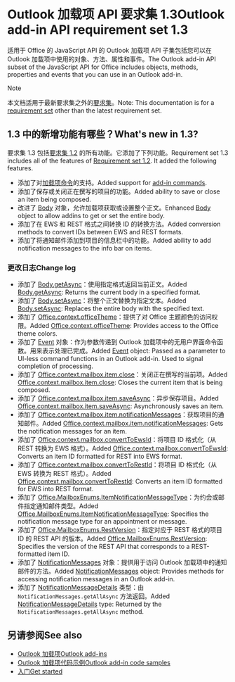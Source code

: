 # <a name="outlook-add-in-api-requirement-set-13"></a><span data-ttu-id="8ba2b-101">Outlook 加载项 API 要求集 1.3</span><span class="sxs-lookup"><span data-stu-id="8ba2b-101">Outlook add-in API requirement set 1.3</span></span>

<span data-ttu-id="8ba2b-102">适用于 Office 的 JavaScript API 的 Outlook 加载项 API 子集包括您可以在 Outlook 加载项中使用的对象、方法、属性和事件。</span><span class="sxs-lookup"><span data-stu-id="8ba2b-102">The Outlook add-in API subset of the JavaScript API for Office includes objects, methods, properties and events that you can use in an Outlook add-in.</span></span>

> [!NOTE]
> <span data-ttu-id="8ba2b-103">本文档适用于最新要求集之外的[要求集](/javascript/office/requirement-sets/outlook-api-requirement-sets)。</span><span class="sxs-lookup"><span data-stu-id="8ba2b-103">Note: This documentation is for a [requirement set](/javascript/office/requirement-sets/outlook-api-requirement-sets) other than the latest requirement set.</span></span> 

## <a name="whats-new-in-13"></a><span data-ttu-id="8ba2b-104">1.3 中的新增功能有哪些？</span><span class="sxs-lookup"><span data-stu-id="8ba2b-104">What's new in 1.3?</span></span>

<span data-ttu-id="8ba2b-p101">要求集 1.3 包括[要求集 1.2](../requirement-set-1.2/outlook-requirement-set-1.2.md) 的所有功能。它添加了下列功能。</span><span class="sxs-lookup"><span data-stu-id="8ba2b-p101">Requirement set 1.3 includes all of the features of [Requirement set 1.2](../requirement-set-1.2/outlook-requirement-set-1.2.md). It added the following features.</span></span>

- <span data-ttu-id="8ba2b-107">添加了对[加载项命令](https://docs.microsoft.com/outlook/add-ins/add-in-commands-for-outlook)的支持。</span><span class="sxs-lookup"><span data-stu-id="8ba2b-107">Added support for [add-in commands](https://docs.microsoft.com/outlook/add-ins/add-in-commands-for-outlook).</span></span>
- <span data-ttu-id="8ba2b-108">添加了保存或关闭正在撰写的项目的功能。</span><span class="sxs-lookup"><span data-stu-id="8ba2b-108">Added ability to save or close an item being composed.</span></span>
- <span data-ttu-id="8ba2b-109">改进了 [Body](/javascript/api/outlook_1_3/office.body) 对象，允许加载项获取或设置整个正文。</span><span class="sxs-lookup"><span data-stu-id="8ba2b-109">Enhanced [Body](/javascript/api/outlook_1_3/office.body) object to allow addins to get or set the entire body.</span></span>
- <span data-ttu-id="8ba2b-110">添加了在 EWS 和 REST 格式之间转换 ID 的转换方法。</span><span class="sxs-lookup"><span data-stu-id="8ba2b-110">Added conversion methods to convert IDs between EWS and REST formats.</span></span>
- <span data-ttu-id="8ba2b-111">添加了将通知邮件添加到项目的信息栏中的功能。</span><span class="sxs-lookup"><span data-stu-id="8ba2b-111">Added ability to add notification messages to the info bar on items.</span></span>

### <a name="change-log"></a><span data-ttu-id="8ba2b-112">更改日志</span><span class="sxs-lookup"><span data-stu-id="8ba2b-112">Change log</span></span>

- <span data-ttu-id="8ba2b-113">添加了 [Body.getAsync](/javascript/api/outlook_1_3/office.body#getasync-coerciontype--options--callback-)：使用指定格式返回当前正文。</span><span class="sxs-lookup"><span data-stu-id="8ba2b-113">Added [Body.getAsync](/javascript/api/outlook_1_3/office.body#getasync-coerciontype--options--callback-): Returns the current body in a specified format.</span></span>
- <span data-ttu-id="8ba2b-114">添加了 [Body.setAsync](/javascript/api/outlook_1_3/office.body#setasync-data--options--callback-)：将整个正文替换为指定文本。</span><span class="sxs-lookup"><span data-stu-id="8ba2b-114">Added [Body.setAsync](/javascript/api/outlook_1_3/office.body#setasync-data--options--callback-): Replaces the entire body with the specified text.</span></span>
- <span data-ttu-id="8ba2b-115">添加了 [Office.context.officeTheme](office.context.md#officetheme-object)：提供了对 Office 主题颜色的访问权限。</span><span class="sxs-lookup"><span data-stu-id="8ba2b-115">Added [Office.context.officeTheme](office.context.md#officetheme-object): Provides access to the Office theme colors.</span></span>
- <span data-ttu-id="8ba2b-p102">添加了 [Event](/javascript/api/office/office.addincommands.event) 对象：作为参数传递到 Outlook 加载项中的无用户界面命令函数。用来表示处理已完成。</span><span class="sxs-lookup"><span data-stu-id="8ba2b-p102">Added [Event](/javascript/api/office/office.addincommands.event) object: Passed as a parameter to UI-less command functions in an Outlook add-in. Used to signal completion of processing.</span></span>
- <span data-ttu-id="8ba2b-118">添加了 [Office.context.mailbox.item.close](office.context.mailbox.item.md#close)：关闭正在撰写的当前项。</span><span class="sxs-lookup"><span data-stu-id="8ba2b-118">Added [Office.context.mailbox.item.close](office.context.mailbox.item.md#close): Closes the current item that is being composed.</span></span>
- <span data-ttu-id="8ba2b-119">添加了 [Office.context.mailbox.item.saveAsync](office.context.mailbox.item.md#saveasyncoptions-callback)：异步保存项目。</span><span class="sxs-lookup"><span data-stu-id="8ba2b-119">Added [Office.context.mailbox.item.saveAsync](office.context.mailbox.item.md#saveasyncoptions-callback): Asynchronously saves an item.</span></span>
- <span data-ttu-id="8ba2b-120">添加了 [Office.context.mailbox.item.notificationMessages](office.context.mailbox.item.md#notificationmessages-notificationmessagesjavascriptapioutlook13officenotificationmessages)：获取项目的通知邮件。</span><span class="sxs-lookup"><span data-stu-id="8ba2b-120">Added [Office.context.mailbox.item.notificationMessages](office.context.mailbox.item.md#notificationmessages-notificationmessagesjavascriptapioutlook13officenotificationmessages): Gets the notification messages for an item.</span></span>
- <span data-ttu-id="8ba2b-121">添加了 [Office.context.mailbox.convertToEwsId](office.context.mailbox.md#converttoewsiditemid-restversion--string)：将项目 ID 格式化（从 REST 转换为 EWS 格式）。</span><span class="sxs-lookup"><span data-stu-id="8ba2b-121">Added [Office.context.mailbox.convertToEwsId](office.context.mailbox.md#converttoewsiditemid-restversion--string): Converts an item ID formatted for REST into EWS format.</span></span>
- <span data-ttu-id="8ba2b-122">添加了 [Office.context.mailbox.convertToRestId](office.context.mailbox.md#converttorestiditemid-restversion--string)：将项目 ID 格式化（从 EWS 转换为 REST 格式）。</span><span class="sxs-lookup"><span data-stu-id="8ba2b-122">Added [Office.context.mailbox.convertToRestId](office.context.mailbox.md#converttorestiditemid-restversion--string): Converts an item ID formatted for EWS into REST format.</span></span>
- <span data-ttu-id="8ba2b-123">添加了 [Office.MailboxEnums.ItemNotificationMessageType](/javascript/api/outlook_1_3/office.mailboxenums.itemnotificationmessagetype)：为约会或邮件指定通知邮件类型。</span><span class="sxs-lookup"><span data-stu-id="8ba2b-123">Added [Office.MailboxEnums.ItemNotificationMessageType](/javascript/api/outlook_1_3/office.mailboxenums.itemnotificationmessagetype): Specifies the notification message type for an appointment or message.</span></span>
- <span data-ttu-id="8ba2b-124">添加了 [Office.MailboxEnums.RestVersion](/javascript/api/outlook_1_3/office.mailboxenums.restversion)：指定对应于 REST 格式的项目 ID 的 REST API 的版本。</span><span class="sxs-lookup"><span data-stu-id="8ba2b-124">Added [Office.MailboxEnums.RestVersion](/javascript/api/outlook_1_3/office.mailboxenums.restversion): Specifies the version of the REST API that corresponds to a REST-formatted item ID.</span></span>
- <span data-ttu-id="8ba2b-125">添加了 [NotificationMessages](/javascript/api/outlook_1_3/office.notificationmessages) 对象：提供用于访问 Outlook 加载项中的通知邮件的方法。</span><span class="sxs-lookup"><span data-stu-id="8ba2b-125">Added [NotificationMessages](/javascript/api/outlook_1_3/office.notificationmessages) object: Provides methods for accessing notification messages in an Outlook add-in.</span></span>
- <span data-ttu-id="8ba2b-126">添加了 [NotificationMessageDetails](/javascript/api/outlook_1_3/office.notificationmessagedetails) 类型：由 `NotificationMessages.getAllAsync` 方法返回。</span><span class="sxs-lookup"><span data-stu-id="8ba2b-126">Added [NotificationMessageDetails](/javascript/api/outlook_1_3/office.notificationmessagedetails) type: Returned by the `NotificationMessages.getAllAsync` method.</span></span>

## <a name="see-also"></a><span data-ttu-id="8ba2b-127">另请参阅</span><span class="sxs-lookup"><span data-stu-id="8ba2b-127">See also</span></span>

- [<span data-ttu-id="8ba2b-128">Outlook 加载项</span><span class="sxs-lookup"><span data-stu-id="8ba2b-128">Outlook add-ins</span></span>](https://docs.microsoft.com/outlook/add-ins/)
- [<span data-ttu-id="8ba2b-129">Outlook 加载项代码示例</span><span class="sxs-lookup"><span data-stu-id="8ba2b-129">Outlook add-in code samples</span></span>](https://developer.microsoft.com/outlook/gallery/?filterBy=Outlook,Samples,Add-ins)
- [<span data-ttu-id="8ba2b-130">入门</span><span class="sxs-lookup"><span data-stu-id="8ba2b-130">Get started</span></span>](https://docs.microsoft.com/outlook/add-ins/quick-start)